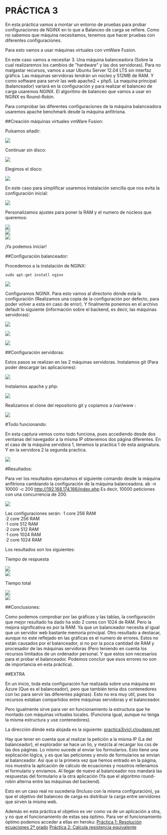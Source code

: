 PRÁCTICA 3
==========

En esta práctica vamos a montar un entorno de pruebas para probar configuraciones de NGINX en lo que a Balanceo de carga se refiere. Como no sabemos que máquina necesitamos, tenemos que hacer pruebas con diferentes configuraciones.

Para esto vamos a usar máquinas virtuales con vmWare Fusion.

En este caso vamos a necesitar 3. Una máquina balanceadora (Sobre la cual realizaremos los cambios de "hardware" y las dos servidoras).
Para no malgastar recursos, vamos a usar Ubuntu Server 12.04 LTS sin interfaz gráfica.
Las máquinas servidoras tendrán un núcleo y 512MB de RAM. Y como software para servir las web apache2 + php5.
La maquina principal (balanceador) variará en la configuración y para realizar el balanceo de carga usaremos NGINX. El algoritmo de balanceo que vamos a usar en NGINX es Round-Robin.

Para comprobar las diferentes configuraciones de la máquina balanceadora usaremos apache benchmark desde la máquina anfitriona.

##Creación máquinas virtuales vmWare Fusion:

Pulsamos añadir:

![](https://github.com/javiercollado/practica3/blob/master/Imagenes/1%20Pulsamos%20a%C3%B1adir.png?raw=true)

Continuar sin disco:

![](https://github.com/javiercollado/practica3/blob/master/Imagenes/2%20Continuar%20sin%20el%20disco.png?raw=true)

Elegimos el disco: 

![](https://github.com/javiercollado/practica3/blob/master/Imagenes/3%20Seleccionamos%20disco.png?raw=true)

En este caso para simplificar usaremos instalación sencilla que nos evita la configuración inicial:

![](https://github.com/javiercollado/practica3/blob/master/Imagenes/4%20Instalacion%20sencilla.png?raw=true)

Personalizamos ajustes para poner la RAM y el numero de núcleos que queremos:

![](https://github.com/javiercollado/practica3/blob/master/Imagenes/5%20Personalizar%20Ajustes.png?raw=true)  
![](https://github.com/javiercollado/practica3/blob/master/Imagenes/6%20Procesador%20y%20memoria.png?raw=true)  
![](https://github.com/javiercollado/practica3/blob/master/Imagenes/7%20Seleccionar%20configuracion.png?raw=true)


¡Ya podemos iniciar!


##Configuración balanceador:
 
Procedemos a la instalación de NGINX:

	sudo apt-get install nginx

![](https://github.com/javiercollado/practica3/blob/master/Imagenes/Balanceador%201%20Install%20NGINX.png?raw=true)

Configuramos NGINX. Para esto vamos al directorio dónde esta la configuración (Realizamos una copia de la configuración por defecto, para poder volver a esta en caso de error). Y finalmente ponemos en el archivo default lo siguiente (información sobre el backend, es decir, las máquinas servidoras):

![](https://github.com/javiercollado/practica3/blob/master/Imagenes/Balanceador%202%20configurar%20nginx.png?raw=true)

![](https://github.com/javiercollado/practica3/blob/master/Imagenes/Balanceador%203%20configurar%20nginx.png?raw=true)

![](https://github.com/javiercollado/practica3/blob/master/Imagenes/Balanceador%204%20configurar%20nginx.png?raw=true)

##Configuración servidoras:

Estos pasos se realizan en las 2 máquinas servidoras.
Instalamos git (Para poder descargar las aplicaciones):

![](https://github.com/javiercollado/practica3/blob/master/Imagenes/Servidoras%201%20Install%20git.png?raw=true)

Instalamos apache y php:

![](https://github.com/javiercollado/practica3/blob/master/Imagenes/Servidoras%202%20install%20apache%20y%20php%20.png?raw=true)

Realizamos el clone del repositorio git y copiamos a /var/www :

![](https://github.com/javiercollado/practica3/blob/master/Imagenes/Servidoras%203%20git%20clone%20y%20cp.png?raw=true)

#Todo funcionando:

En esta captura vemos como todo funciona, pues accediendo desde dos ventanas del navegador a la misma IP obtenemos dos página diferentes. En el caso de la máquina servidora 1, tenemos la practica 1 de esta asignatura. Y en la servidora 2 la segunda practica.

![](https://github.com/javiercollado/practica3/blob/master/Imagenes/Prueba%20-%20Funciona%20balanceador.png?raw=true)

#Resultados:

Para ver los resultados ejecutamos el siguiente comando desde la máquina anfitriona cambiando la configuración de la máquina balanceadora.
	ab -n 10000 -c 200 http://192.168.174.166/index.php
Es decir, 10000 peticiones con una concurrencia de 200.

![](https://github.com/javiercollado/practica3/blob/master/Imagenes/Ejecutando%20ab.png?raw=true)  

Las configuraciones serán:
·1 core 256 RAM  
·2 core 256 RAM  
·1 core 512 RAM  
·2 core 512 RAM  
·1 core 1024 RAM  
·2 core 1024 RAM  

Los resultados son los siguientes:  

Tiempo de respuesta

![](https://github.com/javiercollado/practica3/blob/master/Imagenes/Tabla%20tRespuesta.png?raw=true)  
![](https://github.com/javiercollado/practica3/blob/master/Imagenes/Grafico%20tRespuesta.png?raw=true)  

Tiempo total

![](https://github.com/javiercollado/practica3/blob/master/Imagenes/Tabla%20tTotal.png?raw=true)  
![](https://github.com/javiercollado/practica3/blob/master/Imagenes/Grafico%20tTotal.png?raw=true)  

##Conclusiones:

Como podemos comprobar por las gráficas y las tablas, la configuración que mejor resultado ha dado ha sido 2 cores con 1024 de RAM. Pero la mejora significativa es por la RAM. Ya que un balanceador necesita al igual que un servidor web bastante memoria principal. 
Otro resultado a destacar, aunque no este reflejado en las gráficas es el numero de errores. Estos no están causados por el balanceador, si no por la poca cantidad de RAM y procesador de las máquinas servidoras (Pero teniendo en cuenta los recursos limitados de un ordenador personal. Y que estos son necesarios para el probar el balanceador. Podemos concluir que esos errores no son de importancia en esta práctica).


##EXTRA

En un inicio, toda esta configuración fue realizada sobre una máquina en Azure (Que es el balanceador), pero que también tenia dos contenedores con lxc para servir las diferentes páginas). 
Esto no era muy útil, pues los recursos estaban compartidos entre máquinas servidoras y el balanceador. 

Pero igualmente sirve para ver en funcionamiento la estructura que he montado con máquinas virtuales locales. (Funciona igual, aunque no tenga la misma estructura y use contenedores).

La dirección dónde esta alojada es la siguiente:
[practica3ivjcl.cloudapp.net](practica3ivjcl.cloudapp.net)


Hay que tener en cuenta que al realizar la petición a la misma IP (La del balanceador), el explorador se hace un lío, y mezcla al recargar los css de las dos páginas. Lo mismo sucede al enviar los formularios.
Esto tiene una explicación lógica, y es que las peticiones y envío de formularios se envían al balanceador. Así que si la primera vez que hemos entrado en la página, nos muestra la aplicación de cálculo de ecuaciones y nosotros rellenamos el formulario y enviamos. Al llegar de nuevo al balanceador nos mandará las respuestas del formulario a la otra aplicación (Ya que el algoritmo round-robin alterna entre las máquinas del backend).

Esto en un caso real no sucedería (Incluso con la misma configuración), ya que el objetivo del balanceo de carga es distribuir la carga entre servidores que sirven la misma web. 

Además en esta práctica el objetivo es ver como va de un aplicación a otra, y no que el funcionamiento de estas sea óptimo. Para ver el funcionamiento óptimo podemos acceder a ellas en heroku:
[Práctica 1: Resolución ecuaciones 2º grado](http://segundogradopractica1ivjcl.herokuapp.com/)
[Práctica 2: Calcula resistencia equivalente](http://resitenciasp2ivjcl.herokuapp.com/)